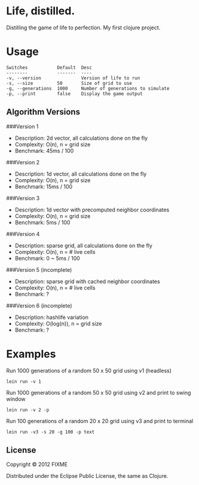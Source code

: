 # Life, distilled.

Distilling the game of life to perfection. My first clojure project.


# Usage

    Switches           Default  Desc
    --------           -------  ----
    -v, --version               Version of life to run
    -s, --size         50       Size of grid to use
    -g, --generations  1000     Number of generations to simulate
    -p, --print        false    Display the game output

## Algorithm Versions

###Version 1
- Description: 2d vector, all calculations done on the fly
- Complexity:  O(n), n = grid size
- Benchmark:   45ms / 100 

###Version 2
- Description: 1d vector, all calculations done on the fly
- Complexity:  O(n), n = grid size
- Benchmark:   15ms / 100 

###Version 3
- Description: 1d vector with precomputed neighbor coordinates
- Complexity:  O(n), n = grid size
- Benchmark:   5ms / 100 

###Version 4
- Description: sparse grid, all calculations done on the fly
- Complexity:  O(n), n = # live cells
- Benchmark:   0 ~ 5ms / 100 

###Version 5 (incomplete)
- Description: sparse grid with cached neighbor coordinates
- Complexity:  O(n), n = # live cells
- Benchmark:   ?

###Version 6 (incomplete)
- Description: hashlife variation
- Complexity:  O(log(n)), n = grid size
- Benchmark:   ?

# Examples

Run 1000 generations of a random 50 x 50 grid using v1 (headless) 
  
    lein run -v 1

Run 1000 generations of a random 50 x 50 grid using v2 and print to swing window

    lein run -v 2 -p

Run 100 generations of a random 20 x 20 grid using v3 and print to terminal

    lein run -v3 -s 20 -g 100 -p text


## License

Copyright © 2012 FIXME

Distributed under the Eclipse Public License, the same as Clojure.
